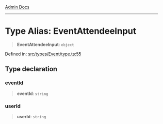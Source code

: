 [Admin Docs](/)

***

# Type Alias: EventAttendeeInput

> **EventAttendeeInput**: `object`

Defined in: [src/types/Event/type.ts:55](https://github.com/PalisadoesFoundation/talawa-admin/blob/main/src/types/Event/type.ts#L55)

## Type declaration

### eventId

> **eventId**: `string`

### userId

> **userId**: `string`
